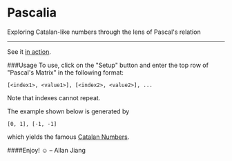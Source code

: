 Pascalia
========

Exploring Catalan-like numbers through the lens of Pascal's relation

----

See it [in action](http://jiangts.github.com/Pascalia).

###Usage
To use, click on the "Setup" button and enter the top row of "Pascal's Matrix" in the following format:
```
[<index1>, <value1>], [<index2>, <value2>], ...
```
Note that indexes cannot repeat. 

The example shown below is generated by
```
[0, 1], [-1, -1]
```
which yields the famous [Catalan Numbers](http://en.wikipedia.org/wiki/Catalan_number).

####Enjoy! &#9786;
&ndash; Allan Jiang
